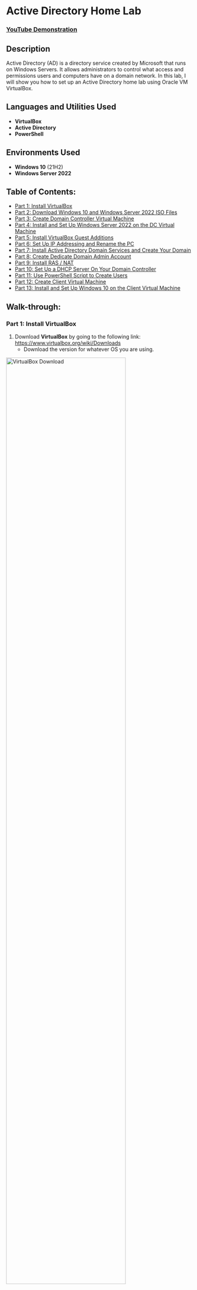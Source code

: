 # Active Directory Home Lab

 ### [YouTube Demonstration](https://youtu.be/7eJexJVCqJo)

## Description
Active Directory (AD) is a directory service created by Microsoft that runs on Windows Servers. It allows administrators to control what access and permissions users and computers have on a domain network. In this lab, I will show you how to set up an Active Directory home lab using Oracle VM VirtualBox.
<br />

## Languages and Utilities Used

- <b>VirtualBox</b> 
- <b>Active Directory</b>
- <b>PowerShell</b>

## Environments Used

- <b>Windows 10</b> (21H2)
- <b>Windows Server 2022</b>

## Table of Contents:

   * [Part 1: Install VirtualBox](#part-1-install-virtualbox)
   * [Part 2: Download Windows 10 and Windows Server 2022 ISO Files](#part-2-download-windows-10-and-windows-server-2022-iso-files)
   * [Part 3: Create Domain Controller Virtual Machine](#part-3-create-domain-controller-virtual-machine)
   * [Part 4: Install and Set Up Windows Server 2022 on the DC Virtual Machine](#part-4-install-and-set-up-windows-server-2022-on-the-dc-virtual-machine)
   * [Part 5: Install VirtualBox Guest Additions](#part-5-install-virtualbox-guest-additions)
   * [Part 6: Set Up IP Addressing and Rename the PC](#part-6-set-up-ip-addressing-and-rename-the-pc)
   * [Part 7: Install Active Directory Domain Services and Create Your Domain](#part-7-install-active-directory-domain-services-and-create-your-domain)
   * [Part 8: Create Dedicate Domain Admin Account](#part-8-create-dedicate-domain-admin-account)
   * [Part 9: Install RAS / NAT](#part-9-install-ras--nat)
   * [Part 10: Set Up a DHCP Server On Your Domain Controller](#part-10-set-up-a-dhcp-server-on-your-domain-controller)
   * [Part 11: Use PowerShell Script to Create Users](#part-11-use-powershell-script-to-create-users)
   * [Part 12: Create Client Virtual Machine](#part-12-create-client-virtual-machine)
   * [Part 13: Install and Set Up Windows 10 on the Client Virtual Machine](#part-13-install-and-set-up-windows-10-on-the-client-virtual-machine)

## Walk-through:

### Part 1: Install VirtualBox

1. Download **VirtualBox** by going to the following link: https://www.virtualbox.org/wiki/Downloads
   - Download the version for whatever OS you are using.

<img src="https://user-images.githubusercontent.com/117882385/224390278-d7e4222c-6e2c-4eb8-8d43-ec41a3b8ec11.jpg" height="80%" width="80%" alt="VirtualBox Download"/>

2. Download the **VirtualBox Extension Pack** from the same page.

<img src="https://user-images.githubusercontent.com/117882385/224393765-d360956a-1bce-4199-830a-830e4551c8f8.jpg" height="80%" width="80%" alt="VirtualBox Extension Pack Download"/>

4. Open the files you downloaded to install **VirtualBox** and the **VirtualBox Extension Pack**.

### Part 2: Download Windows 10 and Windows Server 2022 ISO Files

1. Download the **media creation tool** from the following link: https://www.microsoft.com/en-us/software-download/windows10

<img src="https://user-images.githubusercontent.com/117882385/224394320-fdba0899-5d7d-4051-9fc0-6e535e95f445.jpg" height="80%" width="80%" alt="Media Tool Download"/>

2. Run the tool and follow the steps to download the **Windows 10 ISO**.
   * There are instructions on the download page for how to use the tool to download the ISO file.

<img src="https://user-images.githubusercontent.com/117882385/224397663-9602b21e-1542-43bf-8f6e-ea403caa68d5.jpg" height="80%" width="80%" alt="Media Tool Download"/>

3. Download the **Windows Server 2022 ISO** from the following link: https://info.microsoft.com/ww-landing-windows-server-2022.html
   * You will have to fill out your information to register for the 180 day free trial in order to download the ISO file.

<img src="https://user-images.githubusercontent.com/117882385/224398317-e1b9868f-5b2f-49a5-8e75-3574c2115523.jpg" height="80%" width="80%" alt="Windows Server 2022 Download"/>

<img src="https://user-images.githubusercontent.com/117882385/224398502-2423adc9-b7a8-4e1a-ad06-e3c34503effd.jpg" height="80%" width="80%" alt="Windows Server 2022 Download"/>

### Part 3: Create Domain Controller Virtual Machine

1. Open **VirtualBox**.
2. Click **New** from the top menu bar to set up a new machine.

<img src="https://user-images.githubusercontent.com/117882385/224441280-8631c621-ded8-4810-ba97-c778ac5b2bbb.jpg" height="80%" width="80%" alt="DC Virtual Machine Creation"/>

3. Name the machine '**DC**' for Domain Controller.
4. From the dropdown next to **Version**, select **Other Windows (64 bit)**, and click **Next**.

<img src="https://user-images.githubusercontent.com/117882385/224441366-df922c98-ad0d-4d63-a20a-5287583c4c86.jpg" height="80%" width="80%" alt="DC Virtual Machine Creation"/>

5. On the next screen set the amount of **RAM** and the number of **CPUs** you want to use.
   * If you have at least 8GB of RAM on your host computer, setting the RAM to 2048MB works pretty well.
   * I suggest setting the processors to at least 2 CPUs.

<img src="https://user-images.githubusercontent.com/117882385/224441587-15a6e9d6-e613-40f2-96b8-027ab11f0d0c.jpg" height="80%" width="80%" alt="DC Virtual Machine Creation"/>

6. Click **Next** through the rest of the screens, and click **Finish** on the last screen.

<img src="https://user-images.githubusercontent.com/117882385/224441678-48b2e4cc-54c6-4e31-96e2-2cf707c133da.jpg" height="80%" width="80%" alt="DC Virtual Machine Creation"/>

7. Select **Settings** from the top menu to edit the settings of the virtual machine you just created.

<img src="https://user-images.githubusercontent.com/117882385/224441749-08b26115-ba8b-4787-b4e7-1e3bda9c980f.jpg" height="80%" width="80%" alt="DC Virtual Machine Creation"/>

8. Go to the **Advanced** tab and set both the dropdowns next to **Shared Clipboard** and **Drag ‘n Drop** to **Bidirectional**.
   * Shared clipboard allows you to copy/paste between your host computer and the virtual machine.
   * Drag ‘n Drop allows you to drag/drop files between your host computer and the virtual machine.

<img src="https://user-images.githubusercontent.com/117882385/224433773-2a570a20-36cb-4f7b-aa43-a10cf459f4ee.jpg" height="80%" width="80%" alt="DC Virtual Machine Creation"/>

9. Select **Network** from the left menu.
   * The first network adapter is already enabled and set to **NAT**. It connects to our home internet. You need to enable a second network adapter that will connect to our internal VirtualBox network.

<img src="https://user-images.githubusercontent.com/117882385/224433868-7205d48f-e381-44ee-a966-d8b14c2f7d90.jpg" height="80%" width="80%" alt="DC Virtual Machine Creation"/>

10. Select **Adapter 2**.
11. Select the checkbox next to **Enable Network Adapter**.
12. From the dropdown next to **Attached to** select **Internal Network**.
13. Click **OK** in the bottom right corner to close the settings.

<img src="https://user-images.githubusercontent.com/117882385/224434172-88a61379-77cd-4b1e-96e8-795f8d84a963.jpg" height="80%" width="80%" alt="DC Virtual Machine Creation"/>

### Part 4: Install and Set Up Windows Server 2022 on the DC Virtual Machine

1. Double click the **DC** virtual machine, and it will start in a new window that appears.
   * Once it has loaded a box will appear that says your virtual machine failed to boot. This is because you have not installed the actual operating system yet.

<img src="https://user-images.githubusercontent.com/117882385/224505813-ebc2b305-c5c8-475a-bb90-082940bf36c5.jpg" height="80%" width="80%" alt="Windows Server 2022 Installation"/>

2. Click the dropdown arrow in the box next to **DVD**, and navigate to the folder where you downloaded the **Windows Server 2022 ISO**.

<img src="https://user-images.githubusercontent.com/117882385/224505534-f4f08ad3-c33e-47a2-b615-8ec8e0cb0891.jpg" height="80%" width="80%" alt="Windows Server 2022 Installation"/>

<img src="https://user-images.githubusercontent.com/117882385/224506425-5b203898-0eb8-4336-9573-b4649dc786c0.jpg" height="80%" width="80%" alt="Windows Server 2022 Installation"/>

3. Select the **Windows Server 2022 ISO** file, and click **Open**.

<img src="https://user-images.githubusercontent.com/117882385/224506302-b6dd876a-95bd-49f8-9cf3-f22734d63eb6.jpg" height="80%" width="80%" alt="Windows Server 2022 Installation"/>

4. Click **Mount and Retry Boot** to restart your virtual machine.

<img src="https://user-images.githubusercontent.com/117882385/224515231-0783677c-2897-4623-b6a1-4e0d813ed48b.jpg" height="80%" width="80%" alt="Windows Server 2022 Installation"/>

5. Once your VM restarts, the **Microsoft Server Operating System Setup** tool will appear. Click **Next** and **Install** now.

<img src="https://user-images.githubusercontent.com/117882385/224515262-fa5c0d30-c3a5-4cd4-8882-5fde0ec7bb06.jpg" height="80%" width="80%" alt="Windows Server 2022 Installation"/>

<img src="https://user-images.githubusercontent.com/117882385/224515265-8b60f1bc-e646-4138-8137-2e14debbdcd3.jpg" height="80%" width="80%" alt="Windows Server 2022 Installation"/>

6. Select **Windows Server 2022 Standard Evaluation (Desktop Experience)**, and click **Next**.
   * If you select an option that does not say ‘Desktop Experience’ you won’t have a GUI.

<img src="https://user-images.githubusercontent.com/117882385/224515309-d6d192f9-7875-4c7a-8b89-151ef646b95c.jpg" height="80%" width="80%" alt="Windows Server 2022 Installation"/>

7. Click the checkbox next to **I accept the license terms**, and click **Next**.

<img src="https://user-images.githubusercontent.com/117882385/224515313-639c5eaf-3246-4daa-8f47-bb2d205c84d3.jpg" height="80%" width="80%" alt="Windows Server 2022 Installation"/>

8. Select **Custom: Install Windows only (advanced)** since this is the first time you are installing Windows on this machine.

<img src="https://user-images.githubusercontent.com/117882385/224515516-dd14c013-cc96-4101-bd0d-9233e0c9008a.jpg" height="80%" width="80%" alt="Windows Server 2022 Installation"/>

9. Click **Next**, and the tool will install **Windows Server 2022** on your machine.
   * During installation your virtual machine will restart several times. You will see a black screen that says '**Press any key to boot from CD or DVD**'. Just do not press any buttons until your machine has booted into Windows.

<img src="https://user-images.githubusercontent.com/117882385/224515654-5fe9ae14-75f8-4ddb-8956-9fb73feb4e2b.jpg" height="80%" width="80%" alt="Windows Server 2022 Installation"/>

<img src="https://user-images.githubusercontent.com/117882385/224515660-034307be-b95b-484c-903d-96a88050ce16.jpg" height="80%" width="80%" alt="Windows Server 2022 Installation"/>

<img src="https://user-images.githubusercontent.com/117882385/224515688-e98f76a8-2d81-44ad-9afc-a963f0668c3c.jpg" height="80%" width="80%" alt="Windows Server 2022 Installation"/>

10. Once your virtual machine has booted into Windows you will need to set a password for the Administrator account.
    * Your password can be anything but I just use something simple like '**Password1**' if you are just using it for a lab environment.

<img src="https://user-images.githubusercontent.com/117882385/224515746-90d207cf-51ff-4c6c-85e4-8384ce739d30.jpg" height="80%" width="80%" alt="Windows Server 2022 Installation"/>

11. Once you are at the Windows lock screen, select **Input** from the top menu of your VM, and select the **Keyboard** to see the keystroke you need to press to unlock your machine. 

12. Select **Insert Ctrl-Alt-Delete**, or press the keystroke you see next to it to unlock your machine.

<img src="https://user-images.githubusercontent.com/117882385/224515748-aa7e4963-4dcd-414f-9d6f-7accd1c90b1e.jpg" height="80%" width="80%" alt="Windows Server 2022 Installation"/>

13. Enter the password you created for the Administrator account to log in to your Windows Server.

<img src="https://user-images.githubusercontent.com/117882385/224515808-99425407-ef21-477f-ac70-7e5f301f2c4a.jpg" height="80%" width="80%" alt="Windows Server 2022 Installation"/>

### Part 5: Install VirtualBox Guest Additions

1. Select **Devices** from the top menu of your VM, and click **Insert Guest Additions CD Image**.

<img src="https://user-images.githubusercontent.com/117882385/224579642-ab19a399-921f-4dfe-bf35-0b424f67b3d3.jpg" height="80%" width="80%" alt="VirtualBox Guest Additions Installation"/>

2. Open **File Explorer** from the bottom menu bar, and click **This PC**.

<img src="https://user-images.githubusercontent.com/117882385/224599787-12a3d080-b57d-49ba-a5ad-eb4cd176699d.jpg" height="80%" width="80%" alt="VirtualBox Guest Additions Installation"/>

3. Under **Devices and drives**, double click **CD Drive (D:) VirtualBox Guest Additions**.

<img src="https://user-images.githubusercontent.com/117882385/224600571-f40154f4-660e-44e9-8abe-5b481f94d896.jpg" height="80%" width="80%" alt="VirtualBox Guest Additions Installation"/>

4. Run the file named **VBoxWindowsAdditions-amd64**.

<img src="https://user-images.githubusercontent.com/117882385/224600590-e00958af-4c72-41a6-9e87-aee6f0960784.jpg" height="80%" width="80%" alt="VirtualBox Guest Additions Installation"/>

5. Click **Next** through the next couple screens, and click **Install**.

<img src="https://user-images.githubusercontent.com/117882385/224599923-60712666-fbb4-41d1-bca3-bb2d93def2e4.jpg" height="80%" width="80%" alt="VirtualBox Guest Additions Installation"/>

<img src="https://user-images.githubusercontent.com/117882385/224599969-641bef50-b0d1-4822-b1e1-487994a99468.jpg" height="80%" width="80%" alt="VirtualBox Guest Additions Installation"/>

<img src="https://user-images.githubusercontent.com/117882385/224599987-0f7f89e7-8969-4412-8b9e-35c0a9e01595.jpg" height="80%" width="80%" alt="VirtualBox Guest Additions Installation"/>

6. After Guest Additions has finished installing, select **I want to manually reboot later**, and click **Finish**.

<img src="https://user-images.githubusercontent.com/117882385/224600149-db9db64f-0c5b-4b48-af8b-9a3dd478f49b.jpg" height="80%" width="80%" alt="VirtualBox Guest Additions Installation"/>

7. Manually shut down the VM by clicking **Start**, clicking the power icon, and clicking **Shut down**.

<img src="https://user-images.githubusercontent.com/117882385/224600165-d37f4417-0652-4765-a3f9-5411c786a269.jpg" height="80%" width="80%" alt="VirtualBox Guest Additions Installation"/>

8. In the little popup that appears, click **Continue**.

<img src="https://user-images.githubusercontent.com/117882385/224600177-debb994c-799f-4bd1-b01e-2825b16a1019.jpg" height="80%" width="80%" alt="VirtualBox Guest Additions Installation"/>

### Part 6: Set Up IP Addressing and Rename the PC

1. Double click the **DC** machine to start it up again.

<img src="https://user-images.githubusercontent.com/117882385/224601921-dc83c6c3-f572-4221-be3c-99e27f9599d3.jpg" height="80%" width="80%" alt="IP Addressing Setup"/>

2. Log in to the Administrator account.

<img src="https://user-images.githubusercontent.com/117882385/224601976-bc8881a4-d424-4235-b0d9-57bc4aa3f648.jpg" height="80%" width="80%" alt="IP Addressing Setup"/>

3. Click the Network icon on the right side of the bottom menu bar, and click **Network** to open the network setting.

<img src="https://user-images.githubusercontent.com/117882385/224601999-f4b16ffc-c96b-4c0c-9e31-e91cbe8ab364.jpg" height="80%" width="80%" alt="IP Addressing Setup"/>

<img src="https://user-images.githubusercontent.com/117882385/224602016-f0f8914e-3c01-4fbe-902e-f6f460e325d6.jpg" height="80%" width="80%" alt="IP Addressing Setup"/>

4. Click **Change adapter options**.
   * You should see two network adapters in the window that pops up. You need to figure out which one connects to your home internet and which one will connect to your internal **VirtualBox** network.

<img src="https://user-images.githubusercontent.com/117882385/224602050-2a5beca9-9b9a-40a7-9a3b-f45cc9f13bb5.jpg" height="80%" width="80%" alt="IP Addressing Setup"/>

<img src="https://user-images.githubusercontent.com/117882385/224602069-7d41457f-7963-4a38-9b87-917e54154242.jpg" height="80%" width="80%" alt="IP Addressing Setup"/>

5. Right click the first network adapter, and select **Status**.

<img src="https://user-images.githubusercontent.com/117882385/224602111-2241d92b-04e4-440b-ae03-c4d1b1fff77c.jpg" height="80%" width="80%" alt="IP Addressing Setup"/>

6. In the window that pops up, click **Details**.

<img src="https://user-images.githubusercontent.com/117882385/224603586-4f6f5f1b-515c-4ec8-8de5-888d4b965d11.jpg" height="80%" width="80%" alt="IP Addressing Setup"/>

7. Check what IP address appears next to **IPv4 Address**.
   * If the IP address looks something like **10.0.2.15** it is probably connected to your home internet.
   * If the IP address looks something like **169.254.196.79**  it connects to the internal network.

<img src="https://user-images.githubusercontent.com/117882385/224603590-f087a3c6-a200-4795-a2ff-c8f6471d93dd.jpg" height="80%" width="80%" alt="IP Addressing Setup"/>

8. Close the **Details** window and the **Status** window.

<img src="https://user-images.githubusercontent.com/117882385/224603591-a15ce8c8-3991-46d4-b343-6d627688f358.jpg" height="80%" width="80%" alt="IP Addressing Setup"/>

9. Repeat **steps 5-8** for the second network adapter.

<img src="https://user-images.githubusercontent.com/117882385/224603799-9ba45ef0-4c28-49b4-805a-895d794281a7.jpg" height="80%" width="80%" alt="IP Addressing Setup"/>

<img src="https://user-images.githubusercontent.com/117882385/224603803-49b9fd83-1c69-4e65-88f5-76ac349713c3.jpg" height="80%" width="80%" alt="IP Addressing Setup"/>

<img src="https://user-images.githubusercontent.com/117882385/224603808-f59022d4-5d12-4b4f-8f3d-6949405c7e8e.jpg" height="80%" width="80%" alt="IP Addressing Setup"/>

10. Right click on the adapter connected to your home internet, and select **Rename**.

<img src="https://user-images.githubusercontent.com/117882385/224604032-fbc49fff-a391-47f6-9e57-23306d7884ef.jpg" height="80%" width="80%" alt="IP Addressing Setup"/>

11. Rename it to something like '**INTERNET**'.

<img src="https://user-images.githubusercontent.com/117882385/224604028-e15874c9-4912-4a94-9f61-dc3e6747e71d.jpg" height="80%" width="80%" alt="IP Addressing Setup"/>

12. Right click on the adapter that connects to the internal network, and select **Rename**.

<img src="https://user-images.githubusercontent.com/117882385/224604031-b01e529c-7e91-414f-96ff-1b41e00c72bb.jpg" height="80%" width="80%" alt="IP Addressing Setup"/>

13. Rename it to something like '**INTERNAL**'.

<img src="https://user-images.githubusercontent.com/117882385/224604814-8e099bf9-15a1-4677-8bb3-4938f396409f.jpg" height="80%" width="80%" alt="IP Addressing Setup"/>

14. Right click on the internal network adapter again, and select **Properties**.

<img src="https://user-images.githubusercontent.com/117882385/224604816-0fde3450-f8a2-4024-b2a1-65e1f9c43b87.jpg" height="80%" width="80%" alt="IP Addressing Setup"/>

15. Double click Internet **Protocol Version 4 (TCP/IPv4)**.

<img src="https://user-images.githubusercontent.com/117882385/224604817-b945bf6d-1ae7-4e5f-be68-c1ac075b61c7.jpg" height="80%" width="80%" alt="IP Addressing Setup"/>

16. Select **Use the following IP address**, and add the following information.
    * **IP address:** 172.16.0.1
    * **Subnet mask:** 255.255.255.0
    * **Default gateway:** (leave blank)
       * You do not need to add a default gateway because the domain controller itself will act as the default gateway.
    * **Preferred DNS server:** 127.0.0.1
       * 127.0.0.1 is a loopback address that refers to your IP address, so you can also use the server's IP address (172.16.0.1) as the DNS instead.

<img src="https://user-images.githubusercontent.com/117882385/224605123-062fe7c2-7116-4ce2-ab7f-05dc5eb3f21e.jpg" height="80%" width="80%" alt="IP Addressing Setup"/>

17. Click **OK** to save your settings.

<img src="https://user-images.githubusercontent.com/117882385/224605125-773fffa7-2e5a-4dd4-ba30-93d4751d88e3.jpg" height="80%" width="80%" alt="IP Addressing Setup"/>

18. Click **OK** again to close the **Properties** window.

<img src="https://user-images.githubusercontent.com/117882385/224605126-4dcc22d6-9b14-4041-98e2-1785c2659a86.jpg" height="80%" width="80%" alt="IP Addressing Setup"/>

19. Right click **Start**, and select **System**.

<img src="https://user-images.githubusercontent.com/117882385/224605241-d6fe3703-172d-41bb-bac9-bd9bbc67f94e.jpg" height="80%" width="80%" alt="Renaming the PC"/>

20. Click **Rename this PC**.

<img src="https://user-images.githubusercontent.com/117882385/224605242-8742927a-aa86-4705-9604-3f5f6a6c6e00.jpg" height="80%" width="80%" alt="Renaming the PC"/>

21. Rename it something like '**DC**' for Domain Controller, and click **Next**.

<img src="https://user-images.githubusercontent.com/117882385/224605916-0bd96565-2025-4290-b81b-9f95c1561f60.jpg" height="80%" width="80%" alt="Renaming the PC"/>

22. Click **Restart now**.

<img src="https://user-images.githubusercontent.com/117882385/224605918-1607b957-1434-4311-9994-238b360c53a6.jpg" height="80%" width="80%" alt="Renaming the PC"/>

23. In the little popup that appears, click **Continue**.

<img src="https://user-images.githubusercontent.com/117882385/224605919-2f304f2c-2027-4b05-80ef-ab0b4bb3aeed.jpg" height="80%" width="80%" alt="Renaming the PC"/>

### Part 7: Install Active Directory Domain Services, and Create Your Domain

1. Once you VM has restarted, log in to the **Administrator** account.

<img src="https://user-images.githubusercontent.com/117882385/224820059-654eb436-6569-4cef-ab93-b12eee32d148.jpg" height="80%" width="80%" alt="Active Directory Domain Services Installation"/>

2. The **Server Manager Dashboard** will automatically load up, and you need to click **Add roles and features** to open the **Add Roles and Features Wizard**.

<img src="https://user-images.githubusercontent.com/117882385/224820064-68e27ed4-0cac-4b39-908c-550a89976c1a.jpg" height="80%" width="80%" alt="Active Directory Domain Services Installation"/>

3. Click **Next** until you get to the page titled **Select destination server**.

<img src="https://user-images.githubusercontent.com/117882385/224820554-f43337f1-d206-4060-ac66-220067627b55.jpg" height="80%" width="80%" alt="Active Directory Domain Services Installation"/>

<img src="https://user-images.githubusercontent.com/117882385/224820549-f8a53ed1-474f-429b-921b-fb0d19aca93a.jpg" height="80%" width="80%" alt="Active Directory Domain Services Installation"/>

4. You should see the server you created named **DC**. Select it, and click **Next**.

<img src="https://user-images.githubusercontent.com/117882385/224820551-5009af3b-4c0d-4f74-ae96-f746dc9cbfde.jpg" height="80%" width="80%" alt="Active Directory Domain Services Installation"/>

5. On the next page titled **Select server roles**, click the box next to **Active Directory Domain Services**.

<img src="https://user-images.githubusercontent.com/117882385/224820552-b2530968-d71b-4fc7-9970-afc8a07b4c11.jpg" height="80%" width="80%" alt="Active Directory Domain Services Installation"/>

6. In the popup that appears, click **Add Features**.

<img src="https://user-images.githubusercontent.com/117882385/224871014-a5676608-edd1-45e3-af6f-e32d10879f46.jpg" height="80%" width="80%" alt="Active Directory Domain Services Installation"/>

7. Click **Next** through the next few pages, and click **Install**.

<img src="https://user-images.githubusercontent.com/117882385/224871005-5e5ee90c-7151-4128-9750-f57466137852.jpg" height="80%" width="80%" alt="Active Directory Domain Services Installation"/>

<img src="https://user-images.githubusercontent.com/117882385/224871009-e43405f7-f3ce-486d-954a-0cd4608efd09.jpg" height="80%" width="80%" alt="Active Directory Domain Services Installation"/>

<img src="https://user-images.githubusercontent.com/117882385/224871010-b32b5068-59c3-4e30-a9c0-edcae9cf4c9e.jpg" height="80%" width="80%" alt="Active Directory Domain Services Installation"/>

<img src="https://user-images.githubusercontent.com/117882385/224871012-23bfcc78-86ae-435d-b94e-cc9ba87558b1.jpg" height="80%" width="80%" alt="Active Directory Domain Services Installation"/>

8. Click **Close** to exit the **Add Roles and Features Wizard**.

<img src="https://user-images.githubusercontent.com/117882385/224871599-326b1442-a005-4856-9e0b-83d7d272440f.jpg" height="80%" width="80%" alt="Active Directory Domain Services Installation"/>

9. On the top right side of the **Server Manager Dashboard** you should see a flag icon with a yellow warning icon next to it. Click it.

<img src="https://user-images.githubusercontent.com/117882385/224871604-d8cc9b8f-6fcd-4bec-9e86-e60914e5a457.jpg" height="80%" width="80%" alt="Domain Creation"/>

10. From the menu that drops down, click **Promote this server to a domain controller**. This will open the **Active Directory Domain Services Configuration Wizard**.

<img src="https://user-images.githubusercontent.com/117882385/224871607-af0464e0-3927-4866-ba20-aac7410c79a3.jpg" height="80%" width="80%" alt="Domain Creation"/>

11. Select **Add a new forest**.
12. In the box next to **Root domain name**, add your domain name, and click **Next**.
    * You can name the domain anything you want, but for the purposes of this lab just use '**mydomain.com**'.

<img src="https://user-images.githubusercontent.com/117882385/224871608-66b34018-5547-400a-accc-ce4a8fdd9f85.jpg" height="80%" width="80%" alt="Domain Creation"/>

13. Type in a password and click **Next**. 
    * I suggest using '**Password1**' again if you are only using this for the lab.

<img src="https://user-images.githubusercontent.com/117882385/224871912-077b3383-0aa0-4a94-bc15-cf1756ed7b85.jpg" height="80%" width="80%" alt="Domain Creation"/>

14. Click **Next** through the next few pages, and click **Install**.

<img src="https://user-images.githubusercontent.com/117882385/224871918-1f6ee3d0-3a64-482a-ab92-c9886d9f13ef.jpg" height="80%" width="80%" alt="Domain Creation"/>

<img src="https://user-images.githubusercontent.com/117882385/224871920-19772698-8a0f-40d6-a398-d8526fa2f6e8.jpg" height="80%" width="80%" alt="Domain Creation"/>

<img src="https://user-images.githubusercontent.com/117882385/224871923-bf07f057-753e-436b-8800-97ca318146c8.jpg" height="80%" width="80%" alt="Domain Creation"/>

<img src="https://user-images.githubusercontent.com/117882385/224871924-442385ab-3679-4652-8865-78b0419bbb8a.jpg" height="80%" width="80%" alt="Domain Creation"/>

<img src="https://user-images.githubusercontent.com/117882385/224871926-dadcbe44-9bb9-412a-9cf4-629ae44beb63.jpg" height="80%" width="80%" alt="Domain Creation"/>

15. Once it has finished installing, you will see a popup that says '**You are about to be signed out**'. Click **Close**, and your VM will automatically restart.

<img src="https://user-images.githubusercontent.com/117882385/224872832-04b7bd0a-bc4f-4abd-85bf-fc5ab68cc1ba.jpg" height="80%" width="80%" alt="Domain Creation"/>

16. Once your VM has loaded back up, log in to the **Administrator** account again.
    * You will notice your account name now says '**MYDOMAIN\Administrator**'.

<img src="https://user-images.githubusercontent.com/117882385/224872833-6cff9ce7-128a-4212-a7ee-5a69379e0738.jpg" height="80%" width="80%" alt="Domain Creation"/>

### Part 8: Create Dedicate Domain Admin Account

1. Click **Start**, and select **Windows Administrative Tools**.

<img src="https://user-images.githubusercontent.com/117882385/224877711-7a5191ed-0036-4cba-a65c-decf231b07d4.jpg" height="80%" width="80%" alt="Domain Admin Account Creation"/>

2. From the options that drop down click **Active Directory Users and Computers**.

<img src="https://user-images.githubusercontent.com/117882385/224877714-8e5c797d-686c-461c-a63e-421dbd444acc.jpg" height="80%" width="80%" alt="Domain Admin Account Creation"/>

3. In the window that appears, right click **mydomain.com**.

<img src="https://user-images.githubusercontent.com/117882385/224877715-823fa8ca-bee2-4f62-9689-48e84ca20659.jpg" height="80%" width="80%" alt="Domain Admin Account Creation"/>

4. Hover over **New**, and select **Organizational Unit**.

<img src="https://user-images.githubusercontent.com/117882385/224877716-a3506d85-34b4-4513-8d6a-4f4bd86db798.jpg" height="80%" width="80%" alt="Domain Admin Account Creation"/>

5. In the box under Name, put it something like '**ADMINS**'. 

6. [OPTIONAL] Uncheck the box next to **Protect container from accidental deletion**, and click **OK**.
   * This just makes it easier to delete later.

<img src="https://user-images.githubusercontent.com/117882385/224877707-0c695f4f-8e57-4ae1-8917-cedb70218736.jpg" height="80%" width="80%" alt="Domain Admin Account Creation"/>

7. Right click the Organization Unit you just created named **ADMINS**.

<img src="https://user-images.githubusercontent.com/117882385/224877941-fef9f2a6-8c56-4e02-be53-8921d563c99f.jpg" height="80%" width="80%" alt="Domain Admin Account Creation"/>

8. Hover over **New**, and select **User**.

<img src="https://user-images.githubusercontent.com/117882385/224877942-726b16a0-9896-4290-b290-a700775667e3.jpg" height="80%" width="80%" alt="Domain Admin Account Creation"/>

9. Fill out the name information using your name.

10. In the box under **User logon name**, add a user name for your admin account, and click **Next**.

<img src="https://user-images.githubusercontent.com/117882385/224877943-4f22fc0a-e694-4326-bc15-9a68b925eb05.jpg" height="80%" width="80%" alt="Domain Admin Account Creation"/>

11. Create a password. Again you can use '**Password1**'.

12. Uncheck the box next to **User must change password at next logon**, and check the box next to **Password never expires**.

<img src="https://user-images.githubusercontent.com/117882385/224877940-b00ec27c-c2f4-4dbe-a8ab-59c0547f10cb.jpg" height="80%" width="80%" alt="Domain Admin Account Creation"/>

13. Click **Next**, and click **Finish**.

<img src="https://user-images.githubusercontent.com/117882385/224879067-e30efd72-7746-4f49-9d2a-a590a2862401.jpg" height="80%" width="80%" alt="Domain Admin Account Creation"/>

<img src="https://user-images.githubusercontent.com/117882385/224879076-6ca50c9c-b574-4be1-a544-3f2fc178e843.jpg" height="80%" width="80%" alt="Domain Admin Account Creation"/>

14. The user you just created will now appear in the **Active Directory Users and Computers** window. Right click the user, and select **Properties**.

<img src="https://user-images.githubusercontent.com/117882385/224879081-4d7dac2f-d785-4d0d-a2ab-f29e362a412d.jpg" height="80%" width="80%" alt="Domain Admin Account Creation"/>

15. In the properties window, select the **Member of tab**, and click **Add**.

<img src="https://user-images.githubusercontent.com/117882385/224879085-3dcf9012-7ab5-4086-91e6-22f7af527707.jpg" height="80%" width="80%" alt="Domain Admin Account Creation"/>

16. In the box under **Enter the object names to select**, type '**domain admins**'.

<img src="https://user-images.githubusercontent.com/117882385/224879088-c575503c-492e-4b62-b94d-224d6e29de9d.jpg" height="80%" width="80%" alt="Domain Admin Account Creation"/>

17. Click **Check Names**, and click **OK**.

<img src="https://user-images.githubusercontent.com/117882385/224879429-cea7ddc1-6f9a-45e4-8dcc-d87b91de30c2.jpg" height="80%" width="80%" alt="Domain Admin Account Creation"/>

<img src="https://user-images.githubusercontent.com/117882385/224879433-5fc5aa9b-523d-4482-b785-b74c03f7ba65.jpg" height="80%" width="80%" alt="Domain Admin Account Creation"/>

18. In the Properties window click **Apply** and **OK**.

<img src="https://user-images.githubusercontent.com/117882385/224879434-ce89a8f3-1cf9-49b6-a1f3-20267660e787.jpg" height="80%" width="80%" alt="Domain Admin Account Creation"/>

<img src="https://user-images.githubusercontent.com/117882385/224879436-a13e9356-0fc1-4a3d-b049-f5ba9c5a1356.jpg" height="80%" width="80%" alt="Domain Admin Account Creation"/>

19. Click **Start** and sign out.

<img src="https://user-images.githubusercontent.com/117882385/224879438-634e1c19-4705-474c-b720-704d8d7d9159.jpg" height="80%" width="80%" alt="Domain Admin Account Creation"/>

20. On the login screen, click **Other user** in the bottom left corner.

<img src="https://user-images.githubusercontent.com/117882385/224879805-4e2362f7-0ce4-4d86-b612-79e55c515810.jpg" height="80%" width="80%" alt="Domain Admin Account Creation"/>

21. Log in with the new admin user account info you created in **steps 10 and 11**.

<img src="https://user-images.githubusercontent.com/117882385/224879802-35ade2b8-e764-4f7f-87f5-0ea9257856ab.jpg" height="80%" width="80%" alt="Domain Admin Account Creation"/>

### Part 9: Install RAS / NAT

1. Click **Add roles and features** on the **Server Manager Dashboard** to open the **Add Roles and Features Wizard**.

<img src="https://user-images.githubusercontent.com/117882385/224881412-65995d40-e079-4759-a190-446959132ce9.jpg" height="80%" width="80%" alt="Routing Installation"/>

2. Click **Next** until you reach the **Select server roles** page.

<img src="https://user-images.githubusercontent.com/117882385/224881416-d256b748-57da-41ad-b13e-a4ee158e33cf.jpg" height="80%" width="80%" alt="Routing Installation"/>

<img src="https://user-images.githubusercontent.com/117882385/224881418-4410c9e8-6b77-4036-9135-5f9029783c0f.jpg" height="80%" width="80%" alt="Routing Installation"/>

<img src="https://user-images.githubusercontent.com/117882385/224881420-fb00a96d-1728-4b8f-b294-3ee5ef2ea906.jpg" height="80%" width="80%" alt="Routing Installation"/>

3. Check the box next to **Remote Access**.

<img src="https://user-images.githubusercontent.com/117882385/224881421-690edb3f-3e0b-4eb1-bb0e-3082028cef44.jpg" height="80%" width="80%" alt="Routing Installation"/>

4. Click **Next** until you reach the **Select role services** page.

<img src="https://user-images.githubusercontent.com/117882385/224881759-cd991454-3689-472e-b274-12cebb82bcaf.jpg" height="80%" width="80%" alt="Routing Installation"/>

<img src="https://user-images.githubusercontent.com/117882385/224881760-e18e06a1-17d8-4970-8196-dbba9340d82f.jpg" height="80%" width="80%" alt="Routing Installation"/>

<img src="https://user-images.githubusercontent.com/117882385/224881762-982fae4d-00b9-465e-b53a-bf82df4b2f69.jpg" height="80%" width="80%" alt="Routing Installation"/>

5. Click the box next to **Routing**.

<img src="https://user-images.githubusercontent.com/117882385/224881765-6d9c517b-6f6b-405e-9d39-a006883a6a97.jpg" height="80%" width="80%" alt="Routing Installation"/>

6. In the window that pops up click **Add Features**.

<img src="https://user-images.githubusercontent.com/117882385/224881766-bf82f0fe-da56-4174-897d-3f190dd6e79c.jpg" height="80%" width="80%" alt="Routing Installation"/>

7. Click **Next** through the next few pages, and click **Install**.

<img src="https://user-images.githubusercontent.com/117882385/224882076-add69750-ccd2-4912-b7a8-72b31993a4a3.jpg" height="80%" width="80%" alt="Routing Installation"/>

<img src="https://user-images.githubusercontent.com/117882385/224882078-4e26ef40-c9f6-4e6c-b2e0-c4ba85c729a6.jpg" height="80%" width="80%" alt="Routing Installation"/>

<img src="https://user-images.githubusercontent.com/117882385/224882079-b7506aa9-9a2e-4b35-945c-58fb6cc9e3db.jpg" height="80%" width="80%" alt="Routing Installation"/>

<img src="https://user-images.githubusercontent.com/117882385/224882080-745bc64e-de08-4600-a371-d74f33f71084.jpg" height="80%" width="80%" alt="Routing Installation"/>

8. Close the **Add Roles and Features Wizard**.

<img src="https://user-images.githubusercontent.com/117882385/224882081-43d01d1c-f9d8-435c-ae49-b2d7f8690c68.jpg" height="80%" width="80%" alt="Routing Installation"/>

9. Select **Tools** from the top right side of the **Server Manager Dashboard**, and click **Routing and Remote Access** from the dropdown menu. 

<img src="https://user-images.githubusercontent.com/117882385/224882408-161e7beb-768a-4c55-a600-e85b54066ddb.jpg" height="80%" width="80%" alt="Routing Installation"/>

10. In the **Routing and Remote Access** window, right click **DC (local)**, and select **Configure and Enable Routing and Remote Access** to open the **Routing and Remote Access Setup Wizard**.

<img src="https://user-images.githubusercontent.com/117882385/224882410-e273587b-3a50-470d-8022-aee391f013f4.jpg" height="80%" width="80%" alt="Routing Installation"/>

11. Click **Next** to reach the **Configuration** page.

<img src="https://user-images.githubusercontent.com/117882385/224882411-d9168fc9-01a6-4e1f-b47b-244ac8aaafda.jpg" height="80%" width="80%" alt="Routing Installation"/>

12. Select **Network address translation (NAT)**, and click **Next**.

<img src="https://user-images.githubusercontent.com/117882385/224882413-ac12c13e-af67-4533-9d3b-d658aaba755c.jpg" height="80%" width="80%" alt="Routing Installation"/>

13. Make sure **Use this public interface to connect to the internet** is selected.

14. Under **Network interfaces**, select the one you named '**INTERNET**', and click **Next**.

<img src="https://user-images.githubusercontent.com/117882385/224882405-d00b5340-e29a-429e-8049-f978cc538c57.jpg" height="80%" width="80%" alt="Routing Installation"/>

15. Click **Finish** to complete setup.

<img src="https://user-images.githubusercontent.com/117882385/224882670-e2b1a375-15f6-4c46-8538-2a7b56c68674.jpg" height="80%" width="80%" alt="Routing Installation"/>

16. In the **Routing and Remote Access** window you should now see a little icon with a green arrow pointing up next to **DC (local)**.

<img src="https://user-images.githubusercontent.com/117882385/224882671-46fb31b5-eac2-43b6-99e5-80acdb08623a.jpg" height="80%" width="80%" alt="Routing Installation"/>

### Part 10: Set Up a DHCP Server On Your Domain Controller

1. Click **Add roles and features** on the **Server Manager Dashboard** to open the **Add Roles and Features Wizard**.

<img src="https://user-images.githubusercontent.com/117882385/224885160-29487b4d-850e-4fe1-8251-b36f2b96409e.jpg" height="80%" width="80%" alt="Routing Installation"/>

2. Click **Next** until you reach the **Select server roles** page.

3. Check the box next to **DHCP Server**.

<img src="https://user-images.githubusercontent.com/117882385/224887222-3563dadf-986a-49ee-bc6d-bf60aede5005.jpg" height="80%" width="80%" alt="Routing Installation"/>

4. In the window that pops up, click **Add Features**.

<img src="https://user-images.githubusercontent.com/117882385/224885166-a9602a3b-de6f-46c6-9bbe-9a9e466009c5.jpg" height="80%" width="80%" alt="Routing Installation"/>

5. Click **Next** through the next few pages and click **Install**.

<img src="https://user-images.githubusercontent.com/117882385/224885167-18ef3ac1-9c09-4b72-babf-54a30ec52a52.jpg" height="80%" width="80%" alt="Routing Installation"/>

6. Close the **Add Roles and Features Wizard**.

<img src="https://user-images.githubusercontent.com/117882385/224885168-2cb451a5-0100-407e-b0ec-8fef1830aae7.jpg" height="80%" width="80%" alt="Routing Installation"/>

7. Select **Tools** from the top right side of the **Server Manager Dashboard**, and click **DHCP** from the dropdown menu.

<img src="https://user-images.githubusercontent.com/117882385/224885169-cd1763e6-3689-4240-8474-502209720591.jpg" height="80%" width="80%" alt="Routing Installation"/>

8. In the **DHCP** window, select your DHCP server by clicking **dc.mydomain.com**. 

<img src="https://user-images.githubusercontent.com/117882385/224885170-e6751edf-ddf7-43d7-b691-088f14012dd4.jpg" height="80%" width="80%" alt="Routing Installation"/>

9. Right click **IPv4**, and select **New Scope**. 

<img src="https://user-images.githubusercontent.com/117882385/224885171-02c7e043-20e4-4fac-84c3-249268bed9d3.jpg" height="80%" width="80%" alt="Routing Installation"/>

10. In the **New Scope Wizard** window that appears, click **Next**.

<img src="https://user-images.githubusercontent.com/117882385/224885720-08d4c016-7d80-42bd-ad03-1d1b22c488e0.jpg" height="80%" width="80%" alt="Routing Installation"/>

11. On the **Name Scope** page, enter the name of the scope in the box next to **Name**, and click **Next**.
    * You can name the scope after what the IP range is (**172.16.0.100-200**)

<img src="https://user-images.githubusercontent.com/117882385/224885722-6245adb6-cb3e-4c0c-b489-16fbcca2d666.jpg" height="80%" width="80%" alt="Routing Installation"/>

12. On the **IP Address Range** page, enter the following information:
    * **Start IP address:** 172.16.0.100
    * **End IP address:** 172.16.0.200
    * **Length:** 24
    * **Subnet mask:** 255.255.255.0

<img src="https://user-images.githubusercontent.com/117882385/224885723-a49e9ab7-2c87-43f2-a32f-aacf0a3cf281.jpg" height="80%" width="80%" alt="Routing Installation"/>

13. Click **Next** to get to the **Add Exclusions and Delay** page.
    * This page allows you to add any IP addresses you don’t want to give out, but you can leave it blank for this lab.

<img src="https://user-images.githubusercontent.com/117882385/224885724-61443dbd-0655-4d67-9236-cac14ae24b8a.jpg" height="80%" width="80%" alt="Routing Installation"/>

14. Click **Next** to get to the **Lease Duration** page.
    * This page allows you to set how long a computer can have an IP address before it needs to be refreshed. You can leave it at **8 days** for this lab.

<img src="https://user-images.githubusercontent.com/117882385/224885726-1e5c91fa-473b-4818-8e1a-04edb13d2600.jpg" height="80%" width="80%" alt="Routing Installation"/>

15. Click **Next** to reach the **Configure DHCP Options** page, and make sure **Yes, I want to configure these options now** is selected.

<img src="https://user-images.githubusercontent.com/117882385/224885716-d1449ac0-e074-4b18-b2aa-460ec0f1a459.jpg" height="80%" width="80%" alt="Routing Installation"/>

16. Click **Next** to reach the **Router(Default Gateway)** page.

17. In the box under **IP address** enter the Domain Controllers IP address (**172.16.0.1**), and click **Add**.

<img src="https://user-images.githubusercontent.com/117882385/224885719-f5c0f8d2-48f7-45ca-a827-bc0d9d827b08.jpg" height="80%" width="80%" alt="Routing Installation"/>

18. Click **Next** through the next few pages, and click **Finish**.

<img src="https://user-images.githubusercontent.com/117882385/224886286-50e49358-3f53-4127-a7fc-91faba7a4acd.jpg" height="80%" width="80%" alt="Routing Installation"/>

<img src="https://user-images.githubusercontent.com/117882385/224886288-9b5b37b9-d242-48c3-8d80-eb8f233cd44b.jpg" height="80%" width="80%" alt="Routing Installation"/>

<img src="https://user-images.githubusercontent.com/117882385/224886290-fdd87289-ccb0-48b3-824c-18f0952a8926.jpg" height="80%" width="80%" alt="Routing Installation"/>

<img src="https://user-images.githubusercontent.com/117882385/224886291-fedf92c7-b3ec-4fa7-90c9-350ce077af6d.jpg" height="80%" width="80%" alt="Routing Installation"/>

<img src="https://user-images.githubusercontent.com/117882385/224886292-79257cea-66df-4f8f-acdc-2589bae708f7.jpg" height="80%" width="80%" alt="Routing Installation"/>


19. In the **DHCP** window, right click your server (**dc.mydomain.com**), and select **Authorize**.

<img src="https://user-images.githubusercontent.com/117882385/224886692-3100e8ab-35db-4150-bb16-a184a81f6be7.jpg" height="80%" width="80%" alt="Routing Installation"/>

20. Right click the server again, and select **Refresh**.
    * Next to **IPv4** you should now see an icon with a green check mark indicating it is online now.
    * If you click the dropdown arrow next to **IPv4** you should also see the scope you just created.

<img src="https://user-images.githubusercontent.com/117882385/224886693-500b83ad-1ffd-4412-8424-0a17df65bf47.jpg" height="80%" width="80%" alt="Routing Installation"/>

<img src="https://user-images.githubusercontent.com/117882385/224886694-177a9a5b-35d3-4296-8682-681a2aa31f1e.jpg" height="80%" width="80%" alt="Routing Installation"/>

<img src="https://user-images.githubusercontent.com/117882385/224886688-30cdf92d-1d6d-486d-8136-dae975ca1ab9.jpg" height="80%" width="80%" alt="Routing Installation"/>

### Part 11: Use PowerShell Script to Create Users

1. From the **Server Manager Dashboard**, click **Configure this local server**.

<img src="https://user-images.githubusercontent.com/117882385/224910801-42bd2bdd-6f91-41ef-a04f-2bfee856ae11.jpg" width="80%" alt="User Creation with Powershell Script"/>

2. Next to **IE Enhanced Security Configuration**, click **On**.

<img src="https://user-images.githubusercontent.com/117882385/224910783-80103f6f-8583-4d26-aa27-75ea3e5122da.jpg" width="80%" alt="User Creation with Powershell Script"/>

3. Select **Off** under **Administrators and Users**, and click **OK**. 

<img src="https://user-images.githubusercontent.com/117882385/224910789-30c3092c-ad95-4be3-a09c-cb742c550c85.jpg" width="80%" alt="User Creation with Powershell Script"/>

4. Open **Microsoft Edge**, and click **Get started**.

<img src="https://user-images.githubusercontent.com/117882385/224910791-5e3bb2cd-2aa7-44bd-ae0a-fc821d458fad.jpg" width="80%" alt="User Creation with Powershell Script"/>

5. Click **Continue**, and **Continue without signing in**. 

<img src="https://user-images.githubusercontent.com/117882385/224910793-9430f4c3-3403-4dfd-b729-e80b8bc081ab.jpg" width="80%" alt="User Creation with Powershell Script"/>

<img src="https://user-images.githubusercontent.com/117882385/224910796-a8d8e325-0a72-4a03-a55f-5b0994d5f5dd.jpg" width="80%" alt="User Creation with Powershell Script"/>

6. Download the PowerShell script using the following link: https://github.com/joshmadakor1/AD_PS/archive/refs/heads/master.zip

<img src="https://user-images.githubusercontent.com/117882385/224910798-e422f994-fd68-40a7-9369-77761fe41552.jpg" width="80%" alt="User Creation with Powershell Script"/>

<img src="https://user-images.githubusercontent.com/117882385/224910799-6e613c03-98f1-4997-9d6f-a9d6a581b33c.jpg" width="80%" alt="User Creation with Powershell Script"/>

7. Open **File Explorer** and click the **Downloads** folder. 

<img src="https://user-images.githubusercontent.com/117882385/225100418-21f0c4a2-1fad-4e2b-b35e-30976055818a.jpg" width="80%" alt="User Creation with Powershell Script"/>

<img src="https://user-images.githubusercontent.com/117882385/225100421-a07fcafc-917c-4bf1-a60f-e0461a12aeba.jpg" width="80%" alt="User Creation with Powershell Script"/>

8. Open the **AD_PS-master.zip** file.

<img src="https://user-images.githubusercontent.com/117882385/225100424-29f3549f-7fa6-44d7-b4da-169bc0e64e07.jpg" width="80%" alt="User Creation with Powershell Script"/>

9. Drag the **AD_PS-master** folder to the desktop.

<img src="https://user-images.githubusercontent.com/117882385/225100425-71f33ded-18d3-4969-8141-19c4b2df1244.jpg" width="80%" alt="User Creation with Powershell Script"/>

10. Open then **AD_PS-master** folder. You will see a PowerShell script file named **1_CREATE_USERS** and a text file named **names**.

<img src="https://user-images.githubusercontent.com/117882385/225100429-41617204-6763-4e9f-9b66-30f90fdf9cd1.jpg" width="80%" alt="User Creation with Powershell Script"/>

11. Open the **names** file, and add your name at the top of the file.
    * This file contains about 1000 randomized users that will be added to Active Directory once you run the PowerShell script.

<img src="https://user-images.githubusercontent.com/117882385/225100435-59f65c18-061f-4e23-8cfd-fbb66e3a8689.jpg" width="80%" alt="User Creation with Powershell Script"/>

<img src="https://user-images.githubusercontent.com/117882385/225100412-a34c1172-1c54-4a28-9670-5041e83e767f.jpg" width="80%" alt="User Creation with Powershell Script"/>

12. Click **Start**, and select **Windows PowerShell**.

<img src="https://user-images.githubusercontent.com/117882385/225101135-f7481640-d4c0-4fd7-9140-97e128e757c7.jpg" width="80%" alt="User Creation with Powershell Script"/>

13. Right click **PowerShell ISE**, hover over **More**, and click **Run as administrator**.

<img src="https://user-images.githubusercontent.com/117882385/225101136-d8f46399-7dae-48c7-b752-88cc4fbfdfa3.jpg" width="80%" alt="User Creation with Powershell Script"/>

14. Click **Yes** when asked '**Do you want to allow this app to make changes to your device?**'.

<img src="https://user-images.githubusercontent.com/117882385/225101137-c971a406-b212-48d9-ba12-37806a43eb57.jpg" width="80%" alt="User Creation with Powershell Script"/>

15. Click the open scripts icon from the top menu bar, navigate the **1_CREATE_USERS** script, and open it.

<img src="https://user-images.githubusercontent.com/117882385/225101139-f400c77c-ce9f-4de7-b4f4-a428b1d68bdd.jpg" width="80%" alt="User Creation with Powershell Script"/>

<img src="https://user-images.githubusercontent.com/117882385/225101142-3507df27-e8db-4cdf-8afe-8694e2d8aa4b.jpg" width="80%" alt="User Creation with Powershell Script"/>

16. Enter the following command in PowerShell:
    * PS C:\Windows\system32> **Set-ExecutionPolicy unrestricted**

<img src="https://user-images.githubusercontent.com/117882385/225101145-9aa50a7e-4dee-432a-9883-8101aebf4841.jpg" width="80%" alt="User Creation with Powershell Script"/>

17. Click **Yes to All** in the popup that appears.

<img src="https://user-images.githubusercontent.com/117882385/225101148-1c66d9b8-8b82-406f-85df-5538870e4af8.jpg" width="80%" alt="User Creation with Powershell Script"/>

18. Enter the following commands in PowerShell:
    * C:\Windows\system32> **cd c:\users\a-emann\desktop\AD_PS-master** 
     * Replace a-emann with your own username.

<img src="https://user-images.githubusercontent.com/117882385/225101150-7005a806-6e6d-4960-9b08-e0cfcd717e99.jpg" width="80%" alt="User Creation with Powershell Script"/>

19. Click the play button to run the script.

<img src="https://user-images.githubusercontent.com/117882385/225101878-2c564389-dada-43de-83b6-8d3b599cf19d.jpg" width="80%" alt="User Creation with Powershell Script"/>

20. In the popup that appears, click **Run once**.
    * To confirm that the script worked, you can go back to **Active Directory Users and Computers**. You should now see a **USERS** folder under your domain with all the users the script just created.
    * You may need to right click your domain, and select **Refresh** to see all the new users.

<img src="https://user-images.githubusercontent.com/117882385/225101882-0f220a70-9c63-4dac-a01e-53b3da5a43f7.jpg" width="80%" alt="User Creation with Powershell Script"/>

<img src="https://user-images.githubusercontent.com/117882385/225101886-9ccfb58f-f5ed-4717-97c6-265c3163e92b.jpg" width="80%" alt="User Creation with Powershell Script"/>

<img src="https://user-images.githubusercontent.com/117882385/225101891-380269cc-2e25-4423-bc39-1ad8fe7c5642.jpg" width="80%" alt="User Creation with Powershell Script"/>

21. Minimize your Domain Controller virtual machine.

<img src="https://user-images.githubusercontent.com/117882385/225101892-2a362afb-e407-4821-941a-f47d0fc2703d.jpg" width="80%" alt="User Creation with Powershell Script"/>

<h3>Part 12: Create Client Virtual Machine</h3>

1. Go back to **VirtualBox**.

<img src="https://user-images.githubusercontent.com/117882385/225107993-8e2f9fc6-bd09-4b40-b58f-8537f512544a.jpg" width="80%" alt="CLIENT1 Virtual Machine Creation"/>

2. Click **New** from the top menu bar to set up a new machine.

<img src="https://user-images.githubusercontent.com/117882385/225107994-a946e8a2-05e4-4e8f-8de1-e9dca0370b1b.jpg" width="80%" alt="CLIENT1 Virtual Machine Creation"/>

3. Name the machine '**CLIENT1**'.

4. From the dropdown next to **Version**, select **Windows 10 (64 bit)**, and click **Next**.

<img src="https://user-images.githubusercontent.com/117882385/225107997-186e4fe5-d118-47ab-aafa-ecc2345db346.jpg" width="80%" alt="CLIENT1 Virtual Machine Creation"/>

5. On the next screen set the amount of **RAM** and the number of **CPUs** you want to use.
   * If you have at least 8GB of RAM on your host computer, setting the ram to 2048MB works pretty well.
   * I suggest setting the processors to at least 2 CPUs.

<img src="https://user-images.githubusercontent.com/117882385/225108002-52f10bee-cb1c-4c55-8253-c31cd0399f3b.jpg" width="80%" alt="CLIENT1 Virtual Machine Creation"/>

6. You can click **Next** through the rest of the screens, and click **Finish** on the last screen.

<img src="https://user-images.githubusercontent.com/117882385/225108004-97d88d63-18b8-4d99-85e3-83ed8eb4b739.jpg" width="80%" alt="CLIENT1 Virtual Machine Creation"/>

<img src="https://user-images.githubusercontent.com/117882385/225108005-32a0402e-e193-4c31-811f-0774c6ce2d80.jpg" width="80%" alt="CLIENT1 Virtual Machine Creation"/>

<img src="https://user-images.githubusercontent.com/117882385/225107989-e7e64ec3-2f83-46dd-ae1a-68b5d2830227.jpg" width="80%" alt="CLIENT1 Virtual Machine Creation"/>

7. Select **Settings** from the top menu to edit the settings of the virtual machine you just created.

<img src="https://user-images.githubusercontent.com/117882385/225109389-efe09766-e34a-4f96-b165-11bc2d2ec993.jpg" width="80%" alt="CLIENT1 Virtual Machine Creation"/>

8. Go to the **Advanced** tab, and set both the dropdowns next to **Shared Clipboard** and **Drag ‘n Drop** to **Bidirectional**.
    * Shared clipboard allows you to copy/paste between your host computer and the virtual machine.
    * Drag ‘n Drop allows you to drag/drop files between your host computer and the virtual machine.

<img src="https://user-images.githubusercontent.com/117882385/225109398-1270f6a8-12c3-4c5f-9b33-826167ab0dd4.jpg" width="80%" alt="CLIENT1 Virtual Machine Creation"/>

<img src="https://user-images.githubusercontent.com/117882385/225109401-95e5d8c3-e87c-44ee-bccd-1be704a2be03.jpg" width="80%" alt="CLIENT1 Virtual Machine Creation"/>

9. Select **Network** from the left menu, and make sure **Adapter 1** is selected.

<img src="https://user-images.githubusercontent.com/117882385/225109404-fad061d3-dac5-4e34-bf90-6e6236d870f2.jpg" width="80%" alt="CLIENT1 Virtual Machine Creation"/>

10. From the dropdown next to **Attached to**, select **Internal Network**.

<img src="https://user-images.githubusercontent.com/117882385/225109411-0636d6da-b072-451b-9ffd-79f6dab4d793.jpg" width="80%" alt="CLIENT1 Virtual Machine Creation"/>

11. Click **OK** in the bottom right corner to close the settings.

<img src="https://user-images.githubusercontent.com/117882385/225109415-a21fb0b3-d454-45e9-b771-4c99efafc09d.jpg" width="80%" alt="CLIENT1 Virtual Machine Creation"/>

### Part 13: Install and Set Up Windows 10 on the Client Virtual Machine

1. Double click the **CLIENT1** virtual machine, and it will start in a new window that appears.
   * Once it has loaded a box will appear that says your virtual machine failed to boot. This is because you have not installed the actual operating system yet.
2. Click the dropdown arrow in the box next to **DVD**, and navigate to the folder where you downloaded the **Windows 10 ISO**.
3. Select the **Windows 10 ISO** file, and click **Mount and Retry Boot** to restart your virtual machine.
4. Once your VM restarts, the **Windows Setup** tool will appear. Click **Next** and **Install** now.
5. Click **I don’t have a product key**.
6. On the next screen, select **Windows 10 Pro**, and click **Next**.
7. Click the checkbox next to **I accept the license terms**, and click **Next**.
8. Select **Custom: Install Windows only (advanced)** since this is the first time you are installing Windows on this machine.
9. Click **Next**, and the tool will install **Windows 10** on your machine.
   * During installation your virtual machine will restart several times. You will see a black screen that says '**Press any key to boot from CD or DVD**'. Just do not press any buttons until your machine has booted into Windows.
10. Once your virtual machine has booted into Windows, select your country.
11. Select your keyboard layout, and click **Yes**.
12. Click **Skip** to skip adding a second keyboard layout.
13. Select **Set up for personal use**, and click **Next**.
14. Enter your email, and click **Next**.
15. Click **Email code** to have a login code sent to your email
    * You might be able to log in with your password, but it always makes me validate my account with an email code anyway.
16. Enter the code that was sent to your email, and click **Next**.
17. Click **Create PIN**.
18. Enter a PIN number, and click **OK**.
19. Set all the settings to **No**, and click **Accept**.
    * You can leave **Yes** for all the settings, but they are not required since this is just a lab.
20. Click **Skip** and **No, thanks** on the next two screens.
21. Click **Decline** on the next two screens.
22. Click **Next** and **No thanks** on the next two screens.
23. Click **Next** on the last screen, and Windows will finish setting up before loading the desktop.
24. When asked '**Do you want to allow your PC to be discoverable by other PCs and devices on this network?**', click **Yes**.

### Part 14: Rename the PC and Join the Domain

1. Click the search box next to Start and type cmd.
2. Hit enter to open Command Prompt.
3. Type ipconfig and hit enter to see the IP address settings.
4. Look for the following information to make sure IP addressing is working properly:
   * Connection-specific DNS suffix: mydomain.com
   * IPV4 Address: 172.16.0.100
   * Subnet Mask: 255.255.255.0
   * Default Gateway: 172.16.0.1
5. Click Start, and select System.
6. Scroll down, and click Rename this PC (advanced).
7. Once the System Properties window appears, click Change.
8. In the box under Computer name, replace the current name with CLIENT1.
9. In the Member of section, select Domain.
10. In the box under Domain, type mydomain.com, and click OK.
11. Enter the username and password of the admin account you created in Active Directory, and click OK.
12. A window will appear with a message that says ‘Welcome to the mydomain.com domain’. Click OK.
13. Another window will appear with a message that says ‘You must restart your computer to apply these changes’. Click OK.
14. Click Close at the bottom of the System Properties window.
15. Click Restart now, and your CLIENT1 VM will restart.
16. Once your VM has restarted, select Other user on the login screen.
17. Log in with one of the user accounts you created with the Powershell Script.
    * You can use any of the user logins that were created, including your own.
    * The password for all the user accounts is ‘Password1’.
18. Click the search box next to Start and type cmd.
19. Hit enter to open Command Prompt.
20. Type whoami, and hit enter to see that the CLIENT1 computer has been joined to the domain.





<!--
 ```diff
- text in red
+ text in green
! text in orange
# text in gray
@@ text in purple (and bold)@@
```
--!>

